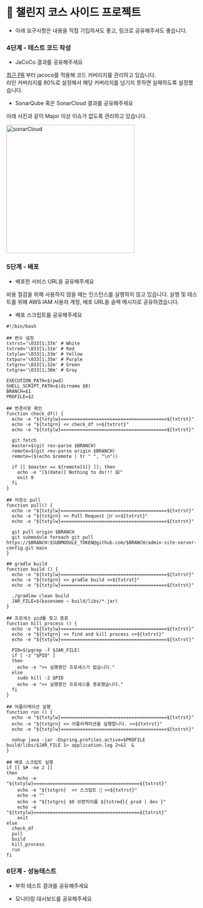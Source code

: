 # 🎯 챌린지 코스 사이드 프로젝트

* 아래 요구사항은 내용을 직접 기입하셔도 좋고, 링크로 공유해주셔도 좋습니다.

### 4단계 - 테스트 코드 작성

- JaCoCo 결과를 공유해주세요

[최근 PR](https://github.com/ch0213/admin-site-server/pull/87) 부터 jacoco를 적용해 코드 커버리지를 관리하고 있습니다. <br>
라인 커버리지를 80%로 설정해서 해당 커버리지를 넘기지 못하면 실패하도록 설정했습니다.

- SonarQube 혹은 SonarCloud 결과를 공유해주세요

아래 사진과 같이 Major 이상 이슈가 없도록 관리하고 있습니다.

<img width="337" alt="sonarCloud" src="https://user-images.githubusercontent.com/49121847/208295783-caf63554-3882-4eaf-b7a9-8edd8d073630.png">


### 5단계 - 배포

- 배포한 서비스 URL을 공유해주세요

비용 절감을 위해 사용하지 않을 때는 인스턴스를 실행하지 않고 있습니다. 실행 및 테스트를 위해 AWS IAM 사용자 계정, 배포 URL을 슬랙 메시지로 공유하겠습니다.

- 배포 스크립트를 공유해주세요

```shell
#!/bin/bash

## 변수 설정
txtrst='\033[1;37m' # White
txtred='\033[1;31m' # Red
txtylw='\033[1;33m' # Yellow
txtpur='\033[1;35m' # Purple
txtgrn='\033[1;32m' # Green
txtgra='\033[1;30m' # Gray

EXECUTION_PATH=$(pwd)
SHELL_SCRIPT_PATH=$(dirname $0)
BRANCH=$1
PROFILE=$2

## 변경사항 확인
function check_df() {
  echo -e "${txtylw}=======================================${txtrst}"
  echo -e "${txtgrn} << check_df >>${txtrst}"
  echo -e "${txtylw}=======================================${txtrst}"

  git fetch
  master=$(git rev-parse $BRANCH)
  remote=$(git rev-parse origin $BRANCH)
  remote=($(echo $remote | tr " ", "\n"))

  if [[ $master == ${remote[1]} ]]; then
    echo -e "[$(date)] Nothing to do!!! 😫"
    exit 0
  fi
}

## 저장소 pull
function pull() {
  echo -e "${txtylw}=======================================${txtrst}"
  echo -e "${txtgrn} << Pull Request 🏃♂️ >>${txtrst}"
  echo -e "${txtylw}=======================================${txtrst}"

  git pull origin $BRANCH
  git submodule foreach git pull https://$BRANCH:$SUBMODULE_TOKEN@github.com/$BRANCH/admin-site-server-config.git main
}

## gradle build
function build () {
  echo -e "${txtylw}=======================================${txtrst}"
  echo -e "${txtgrn} << gradle build >>${txtrst}"
  echo -e "${txtylw}=======================================${txtrst}"

  ./gradlew clean build
  JAR_FILE=$(basename — build/libs/*.jar)
}

## 프로세스 pid를 찾고 종료
function kill_process () {
  echo -e "${txtylw}=======================================${txtrst}"
  echo -e "${txtgrn} << find and kill process >>${txtrst}"
  echo -e "${txtylw}=======================================${txtrst}"

  PID=$(pgrep -f $JAR_FILE)
  if [ -z "$PID" ]
  then
    echo -e ">> 실행중인 프로세스가 없습니다."
  else
    sudo kill -2 $PID
    echo -e ">> 실행중인 프로세스를 종료했습니다."
  fi
}

## 어플리케이션 실행
function run () {
  echo -e "${txtylw}=======================================${txtrst}"
  echo -e "${txtgrn} << 어플리케이션을 실행합니다. >>${txtrst}"
  echo -e "${txtylw}=======================================${txtrst}"

  nohup java -jar -Dspring.profiles.active=$PROFILE build/libs/$JAR_FILE 1> application.log 2>&1  &
}

## 배포 스크립트 실행
if [[ $# -ne 2 ]]
then
    echo -e "${txtylw}=======================================${txtrst}"
    echo -e "${txtgrn}  << 스크립트 🧐 >>${txtrst}"
    echo -e ""
    echo -e "${txtgrn} $0 브랜치이름 ${txtred}{ prod | dev }"
    echo -e "${txtylw}=======================================${txtrst}"
    exit
else
  check_df
  pull
  build
  kill_process
  run
fi
```

### 6단계 - 성능테스트

- 부하 테스트 결과를 공유해주세요

- 모니터링 대시보드를 공유해주세요
